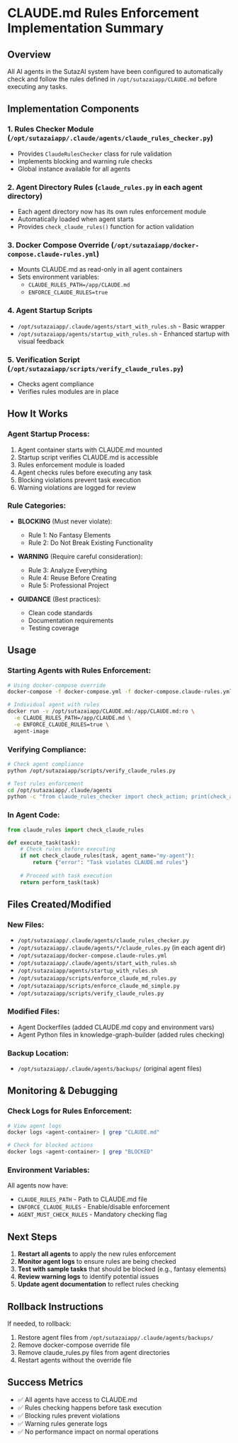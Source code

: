 # CLAUDE.md Rules Enforcement Implementation Summary

## Overview
All AI agents in the SutazAI system have been configured to automatically check and follow the rules defined in `/opt/sutazaiapp/CLAUDE.md` before executing any tasks.

## Implementation Components

### 1. **Rules Checker Module** (`/opt/sutazaiapp/.claude/agents/claude_rules_checker.py`)
- Provides `ClaudeRulesChecker` class for rule validation
- Implements blocking and warning rule checks
- Global instance available for all agents

### 2. **Agent Directory Rules** (`claude_rules.py` in each agent directory)
- Each agent directory now has its own rules enforcement module
- Automatically loaded when agent starts
- Provides `check_claude_rules()` function for action validation

### 3. **Docker Compose Override** (`/opt/sutazaiapp/docker-compose.claude-rules.yml`)
- Mounts CLAUDE.md as read-only in all agent containers
- Sets environment variables:
  - `CLAUDE_RULES_PATH=/app/CLAUDE.md`
  - `ENFORCE_CLAUDE_RULES=true`

### 4. **Agent Startup Scripts**
- `/opt/sutazaiapp/.claude/agents/start_with_rules.sh` - Basic wrapper
- `/opt/sutazaiapp/agents/startup_with_rules.sh` - Enhanced startup with visual feedback

### 5. **Verification Script** (`/opt/sutazaiapp/scripts/verify_claude_rules.py`)
- Checks agent compliance
- Verifies rules modules are in place

## How It Works

### Agent Startup Process:
1. Agent container starts with CLAUDE.md mounted
2. Startup script verifies CLAUDE.md is accessible
3. Rules enforcement module is loaded
4. Agent checks rules before executing any task
5. Blocking violations prevent task execution
6. Warning violations are logged for review

### Rule Categories:
- **BLOCKING** (Must never violate):
  - Rule 1: No Fantasy Elements
  - Rule 2: Do Not Break Existing Functionality
  
- **WARNING** (Require careful consideration):
  - Rule 3: Analyze Everything
  - Rule 4: Reuse Before Creating
  - Rule 5: Professional Project

- **GUIDANCE** (Best practices):
  - Clean code standards
  - Documentation requirements
  - Testing coverage

## Usage

### Starting Agents with Rules Enforcement:
```bash
# Using docker-compose override
docker-compose -f docker-compose.yml -f docker-compose.claude-rules.yml up -d

# Individual agent with rules
docker run -v /opt/sutazaiapp/CLAUDE.md:/app/CLAUDE.md:ro \
  -e CLAUDE_RULES_PATH=/app/CLAUDE.md \
  -e ENFORCE_CLAUDE_RULES=true \
  agent-image
```

### Verifying Compliance:
```bash
# Check agent compliance
python /opt/sutazaiapp/scripts/verify_claude_rules.py

# Test rules enforcement
cd /opt/sutazaiapp/.claude/agents
python -c "from claude_rules_checker import check_action; print(check_action('create magic wizard', 'test'))"
```

### In Agent Code:
```python
from claude_rules import check_claude_rules

def execute_task(task):
    # Check rules before executing
    if not check_claude_rules(task, agent_name="my-agent"):
        return {"error": "Task violates CLAUDE.md rules"}
    
    # Proceed with task execution
    return perform_task(task)
```

## Files Created/Modified

### New Files:
- `/opt/sutazaiapp/.claude/agents/claude_rules_checker.py`
- `/opt/sutazaiapp/.claude/agents/*/claude_rules.py` (in each agent dir)
- `/opt/sutazaiapp/docker-compose.claude-rules.yml`
- `/opt/sutazaiapp/.claude/agents/start_with_rules.sh`
- `/opt/sutazaiapp/agents/startup_with_rules.sh`
- `/opt/sutazaiapp/scripts/enforce_claude_md_rules.py`
- `/opt/sutazaiapp/scripts/enforce_claude_md_simple.py`
- `/opt/sutazaiapp/scripts/verify_claude_rules.py`

### Modified Files:
- Agent Dockerfiles (added CLAUDE.md copy and environment vars)
- Agent Python files in knowledge-graph-builder (added rules checking)

### Backup Location:
- `/opt/sutazaiapp/.claude/agents/backups/` (original agent files)

## Monitoring & Debugging

### Check Logs for Rules Enforcement:
```bash
# View agent logs
docker logs <agent-container> | grep "CLAUDE.md"

# Check for blocked actions
docker logs <agent-container> | grep "BLOCKED"
```

### Environment Variables:
All agents now have:
- `CLAUDE_RULES_PATH` - Path to CLAUDE.md file
- `ENFORCE_CLAUDE_RULES` - Enable/disable enforcement
- `AGENT_MUST_CHECK_RULES` - Mandatory checking flag

## Next Steps

1. **Restart all agents** to apply the new rules enforcement
2. **Monitor agent logs** to ensure rules are being checked
3. **Test with sample tasks** that should be blocked (e.g., fantasy elements)
4. **Review warning logs** to identify potential issues
5. **Update agent documentation** to reflect rules checking

## Rollback Instructions

If needed, to rollback:
1. Restore agent files from `/opt/sutazaiapp/.claude/agents/backups/`
2. Remove docker-compose override file
3. Remove claude_rules.py files from agent directories
4. Restart agents without the override file

## Success Metrics

- ✅ All agents have access to CLAUDE.md
- ✅ Rules checking happens before task execution
- ✅ Blocking rules prevent violations
- ✅ Warning rules generate logs
- ✅ No performance impact on normal operations